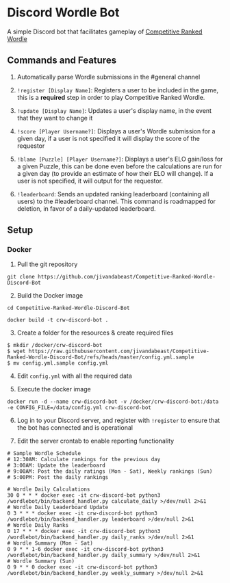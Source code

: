 # Discord Wordle Bot

A simple Discord bot that facilitates gameplay of [Competitive Ranked Wordle](https://github.com/jivandabeast/Competitive-Ranked-Wordle/tree/master)

## Commands and Features

1. Automatically parse Wordle submissions in the #general channel

2. `!register [Display Name]`: Registers a user to be included in the game, this is a **required** step in order to play Competitive Ranked Wordle.

3. `!update [Display Name]`: Updates a user's display name, in the event that they want to change it

4. `!score [Player Username?]`: Displays a user's Wordle submission for a given day, if a user is not specified it will display the score of the requestor

5. `!blame [Puzzle] [Player Username?]`: Displays a user's ELO gain/loss for a given Puzzle, this can be done even before the calculations are run for a given day (to provide an estimate of how their ELO will change). If a user is not specified, it will output for the requestor.

6. `!leaderboard`: Sends an updated ranking leaderboard (containing all users) to the #leaderboard channel. This command is roadmapped for deletion, in favor of a daily-updated leaderboard.

## Setup

### Docker

1. Pull the git repository

`git clone https://github.com/jivandabeast/Competitive-Ranked-Wordle-Discord-Bot`

2. Build the Docker image

`cd Competitive-Ranked-Wordle-Discord-Bot`

`docker build -t crw-discord-bot .`

3. Create a folder for the resources & create required files

```
$ mkdir /docker/crw-discord-bot
$ wget https://raw.githubusercontent.com/jivandabeast/Competitive-Ranked-Wordle-Discord-Bot/refs/heads/master/config.yml.sample
$ mv config.yml.sample config.yml
```

4. Edit `config.yml` with all the required data

5. Execute the docker image

`docker run -d --name crw-discord-bot -v /docker/crw-discord-bot:/data -e CONFIG_FILE=/data/config.yml crw-discord-bot`

6. Log in to your Discord server, and register with `!register` to ensure that the bot has connected and is operational

7. Edit the server crontab to enable reporting functionality

```crontab
# Sample Wordle Schedule
# 12:30AM: Calculate rankings for the previous day
# 3:00AM: Update the leaderboard
# 9:00AM: Post the daily ratings (Mon - Sat), Weekly rankings (Sun)
# 5:00PM: Post the daily rankings

# Wordle Daily Calculations
30 0 * * * docker exec -it crw-discord-bot python3 /wordlebot/bin/backend_handler.py calculate_daily >/dev/null 2>&1
# Wordle Daily Leaderboard Update
0 3 * * * docker exec -it crw-discord-bot python3 /wordlebot/bin/backend_handler.py leaderboard >/dev/null 2>&1
# Wordle Daily Ranks
0 17 * * * docker exec -it crw-discord-bot python3 /wordlebot/bin/backend_handler.py daily_ranks >/dev/null 2>&1
# Wordle Summary (Mon - Sat)
0 9 * * 1-6 docker exec -it crw-discord-bot python3 /wordlebot/bin/backend_handler.py daily_summary >/dev/null 2>&1
# Wordle Summary (Sun)
0 9 * * 0 docker exec -it crw-discord-bot python3 /wordlebot/bin/backend_handler.py weekly_summary >/dev/null 2>&1
```
